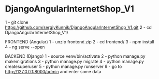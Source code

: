 # DjangoAngularInternetShop_V1


1 - git clone https://github.com/sergiyKunnik/DjangoAngularInternetShop_V1.git
2 - cd DjangoAngularInternetShop_V1/

FRONTEND (Angular)
1 - unzip frontend.zip
2 - cd frontend/
3 - npm install
4 - ng serve --open

BACKEND (Django)
1 - source venv/bin/activate
2 - python manage.py makemigrations
3 - python manage.py migrate
4 - python manage.py createsuperuser
5 - python manage.py runserver
6 - go to http://127.0.0.1:8000/admin and enter some data
